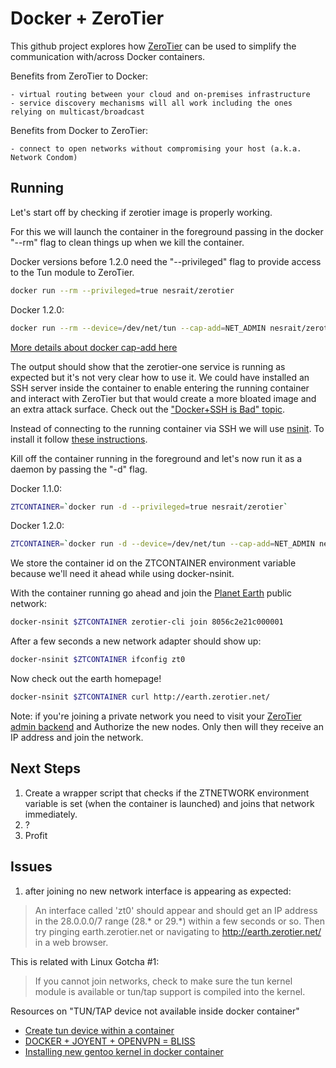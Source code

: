 Docker + ZeroTier
=================

This github project explores how [ZeroTier](https://github.com/zerotier/ZeroTierOne) can be used to simplify the communication with/across Docker containers.

Benefits from ZeroTier to Docker:

	- virtual routing between your cloud and on-premises infrastructure
	- service discovery mechanisms will all work including the ones relying on multicast/broadcast

Benefits from Docker to ZeroTier:

	- connect to open networks without compromising your host (a.k.a. Network Condom)



Running
-------

Let's start off by checking if zerotier image is properly working.

For this we will launch the container in the foreground passing in the docker "--rm" flag to clean things up when we kill the container.

Docker versions before 1.2.0 need the "--privileged" flag to provide access to the Tun module to ZeroTier.
```bash
docker run --rm --privileged=true nesrait/zerotier
```

Docker 1.2.0:
```bash
docker run --rm --device=/dev/net/tun --cap-add=NET_ADMIN nesrait/zerotier
```

[More details about docker cap-add here](http://opensource.com/business/14/9/security-for-docker)

The output should show that the zerotier-one service is running as expected but it's not very clear how to use it.
We could have installed an SSH server inside the container to enable entering the running container and interact with ZeroTier but that would create a more bloated image and an extra attack surface. Check out the ["Docker+SSH is Bad" topic](https://news.ycombinator.com/item?id=7950326).

Instead of connecting to the running container via SSH we will use [nsinit](http://jpetazzo.github.io/2014/03/23/lxc-attach-nsinit-nsenter-docker-0-9/). To install it follow [these instructions](https://registry.hub.docker.com/u/yungsang/nsinit/).

Kill off the container running in the foreground and let's now run it as a daemon by passing the "-d" flag.

Docker 1.1.0:
```bash
ZTCONTAINER=`docker run -d --privileged=true nesrait/zerotier`
```

Docker 1.2.0:
```bash
ZTCONTAINER=`docker run -d --device=/dev/net/tun --cap-add=NET_ADMIN nesrait/zerotier`
```

We store the container id on the ZTCONTAINER environment variable because we'll need it ahead while using docker-nsinit.

With the container running go ahead and join the [Planet Earth](https://www.zerotier.com/earth.html) public network:
```bash
docker-nsinit $ZTCONTAINER zerotier-cli join 8056c2e21c000001
```

After a few seconds a new network adapter should show up:
```bash
docker-nsinit $ZTCONTAINER ifconfig zt0
```

Now check out the earth homepage!
```bash
docker-nsinit $ZTCONTAINER curl http://earth.zerotier.net/
```

Note: if you're joining a private network you need to visit your [ZeroTier admin backend](https://www.zerotier.com/admin.html) and Authorize the new nodes. Only then will they receive an IP address and join the network.


Next Steps
----------

1. Create a wrapper script that checks if the ZTNETWORK environment variable is set (when the container is launched) and joins that network immediately.
2. ?
3. Profit


Issues
------

1. after joining no new network interface is appearing as expected:

> An interface called 'zt0' should appear and should get an IP address in
> the 28.0.0.0/7 range (28.* or 29.*) within a few seconds or so. Then try
> pinging earth.zerotier.net or navigating to http://earth.zerotier.net/ in
> a web browser.

This is related with Linux Gotcha #1:
> If you cannot join networks, check to make sure the tun kernel module
> is available or tun/tap support is compiled into the kernel.

Resources on "TUN/TAP device not available inside docker container"

  - [Create tun device within a container](https://groups.google.com/forum/#!topic/docker-user/2jFeDGJj36E)
  - [DOCKER + JOYENT + OPENVPN = BLISS](http://blog.docker.com/2013/09/docker-joyent-openvpn-bliss/)
  - [Installing new gentoo kernel in docker container](http://stackoverflow.com/questions/25484090/installing-new-gentoo-kernel-in-docker-container)
